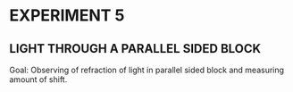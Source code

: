 # EXPERIMENT 5
## LIGHT THROUGH A PARALLEL SIDED BLOCK

Goal: Observing of refraction of light in parallel sided block and measuring amount of shift.
